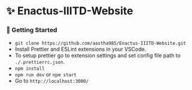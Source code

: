# :sparkles: Enactus-IIITD-Website 

### :rocket: Getting Started
* `git clone https://github.com/aastha985/Enactus-IIITD-Website.git`
* Install Prettier and ESLint extensions in your VSCode.
* To setup prettier go to extension settings and set config file path to `./.prettierrc.json`.
* `npm install`
* `npm run dev` or `npm start`
* Go to `http://localhost:3000/`
